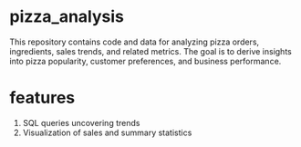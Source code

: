 # pizza_analysis
This repository contains code and data for analyzing pizza orders, ingredients, sales trends, and related metrics. The goal is to derive insights into pizza popularity, customer preferences, and business performance. 
# features
1. SQL queries uncovering trends
2. Visualization of sales and summary statistics
